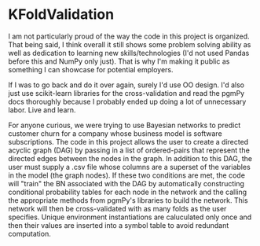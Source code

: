 # KFoldValidation

I am not particularly proud of the way the code in this project is organized.  That being said, I think overall it still shows some problem solving ability as well as dedication to learning new skills/technologies (I'd not used Pandas before this and NumPy only just).  That is why I'm making it public as something I can showcase for potential employers.  

If I was to go back and do it over again, surely I'd use OO design. I'd also just use scikit-learn libraries for the cross-validation and read the pgmPy docs thoroughly because I probably ended up doing a lot of unnecessary labor.  Live and learn.

For anyone curious, we were trying to use Bayesian networks to predict customer churn for a company whose business model is software subscriptions.  The code in this project allows the user to create a directed acyclic graph (DAG) by passing in a list of ordered-pairs that represent the directed edges between the nodes in the graph.  In addition to this DAG, the user must supply a .csv file whose columns are a superset of the variables in the model (the graph nodes).  If these two conditions are met, the code will "train" the BN associated with the DAG by automatically constructing conditional probability tables for each node in the network and the calling the appropriate methods from pgmPy's libraries to build the network.  This network will then be cross-validated with as many folds as the user specifies.  Unique environment instantiations are caluculated only once and then their values are inserted into a symbol table to avoid redundant computation.
